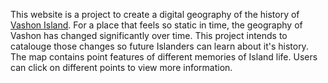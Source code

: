 This website is a project to create a digital geography of the history of [Vashon Island](https://en.wikipedia.org/wiki/Vashon%2C_Washington). For a place that feels so static in time, the geography of Vashon has changed significantly over time. This project intends to catalouge those changes so future Islanders can learn about it's history. The map contains point features of different memories of Island life. Users can click on different points to view more information.
